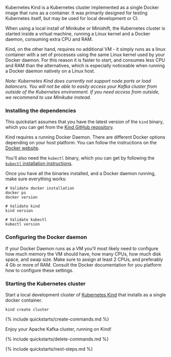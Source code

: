 Kubernetes Kind is a Kubernetes cluster implemented as a single Docker image that runs as a container.
It was primarily designed for testing Kubernetes itself, but may be used for local development or CI.

When using a local install of Minikube or Minishift, the Kubernetes cluster is started inside a virtual machine, running a Linux kernel and a Docker daemon, consuming extra CPU and RAM.

Kind, on the other hand, requires no additional VM - it simply runs as a linux container with a set of processes using the same Linux kernel used by your Docker daemon.
For this reason it is faster to start, and consumes less CPU and RAM than the alternatives, which is especially noticeable when running a Docker daemon natively on a Linux host.

_Note: Kubernetes Kind does currently not support node ports or load balancers. You will not be able to easily access your Kafka cluster from outside of the Kubernetes environment. If you need access from outside, we recommend to use Minikube instead._

### Installing the dependencies

This quickstart assumes that you have the latest version of the `kind` binary, which you can get from the [Kind GitHub repository](https://github.com/kubernetes-sigs/kind/releases).

Kind requires a running Docker Daemon. There are different Docker options depending on your host platform.
You can follow the instructions on the [Docker website](https://docs.docker.com/get-docker/).

You'll also need the `kubectl` binary, which you can get by following the [`kubectl` installation instructions](https://kubernetes.io/docs/tasks/tools/install-kubectl/).

Once you have all the binaries installed, and a Docker daemon running, make sure everything works:

```shell
# Validate docker installation
docker ps
docker version

# Validate kind
kind version

# Validate kubectl
kubectl version
```

### Configuring the Docker daemon

If your Docker Daemon runs as a VM you'll most likely need to configure how much memory the VM should have, how many CPUs, how much disk space, and swap size.
Make sure to assign at least 2 CPUs, and preferably 4 Gb or more of RAM. Consult the Docker documentation for you platform how to configure these settings.

### Starting the Kubernetes cluster

Start a local development cluster of [Kubernetes Kind](https://github.com/kubernetes-sigs/kind) that installs as a single docker container.

```shell
kind create cluster
```

{% include quickstarts/create-commands.md %}

Enjoy your Apache Kafka cluster, running on Kind!

{% include quickstarts/delete-commands.md %}

{% include quickstarts/next-steps.md %}